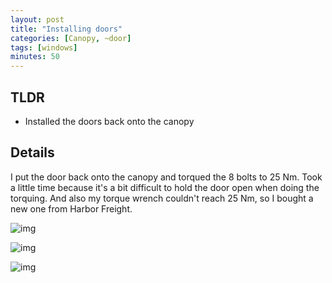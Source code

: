 ```yaml
---
layout: post
title: "Installing doors"
categories: [Canopy, ~door]
tags: [windows]
minutes: 50
---
```


## TLDR

- Installed the doors back onto the canopy

## Details

I put the door back onto the canopy and torqued the 8 bolts to 25 Nm. Took a little time because it's a bit difficult to hold the door open when doing the torquing. And also my torque wrench couldn't reach 25 Nm, so I bought a new one from Harbor Freight.

![img](https://lh3.googleusercontent.com/pw/AP1GczNxcYaWpSwcXfesEoHNNWa9TImgIORk4A_UlvFkyW6QdybddaaCkBambD8sckpLDXHJsyQTJSkKPGR_wew4dY0MW2YTf8qxFsA0bxiSUGLfRVdPwoJaW0wMd1pscm7K16UsOAf0HZ4x_sa2h1go_0liUQ=w1159-h873-s-no-gm?authuser=0)

![img](https://lh3.googleusercontent.com/pw/AP1GczO17MeXpa9d82MrLBis90pMX6kwlE8Ij96RAoBuG_jV8ExygtYkJH46XC_k2s9lVKYZ8AXfyM2qzbKF24fJ3SKcLba8YOCJ7PiVvclC5RkyVYkskktgrtKFLvXRPS5MrQVeNG4RBbk817YCTRIxt146bw=w657-h873-s-no-gm?authuser=0)

![img](https://lh3.googleusercontent.com/pw/AP1GczNuSPYcAFWwFLAAoXZNRMC3g_37IEtuY2k8bdGN05IZoe-OaEnNsvfkw9mWyc8xzpIZ91Mlg6nhWbtskYNlSw2AcfAzVoJ2lKtjYhUA-22HcyYix5G7iiR2YdE1lr10AVKuYQ8HU954QK5K2i2b5SFjbw=w657-h873-s-no-gm?authuser=0)
